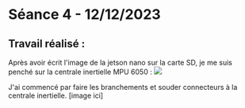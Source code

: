 # **Séance 4 - 12/12/2023**
## Travail réalisé :

Après avoir écrit l'image de la jetson nano sur la carte SD, je me suis penché sur la centrale inertielle MPU 6050 :
![](https://j6z7x9q7.rocketcdn.me/wp-content/uploads/2021/03/MPU-6050-3.jpg)

J'ai commencé par faire les branchements et souder connecteurs à la centrale inertielle.
[image ici]
